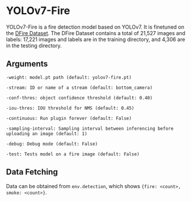 # YOLOv7-Fire

YOLOv7-Fire is a fire detection model based on YOLOv7. It is finetuned on the [DFire Dataset](https://github.com/gaiasd/DFireDataset). The DFire Dataset contains a total of 21,527 images and labels: 17,221 images and labels are in the training directory, and 4,306 are in the testing directory.


## Arguments
```
-weight: model.pt path (default: yolov7-fire.pt)

-stream: ID or name of a stream (default: bottom_camera)

-conf-thres: object confidence threshold (default: 0.40)

-iou-thres: IOU threshold for NMS (default: 0.45)

-continuous: Run plugin forever (default: False)

-sampling-interval: Sampling interval between inferencing before uploading an image (default: 1)

-debug: Debug mode (default: False)

-test: Tests model on a fire image (default: False)
```

## Data Fetching

Data can be obtained from `env.detection`, which shows `{fire: <count>, smoke: <count>}`.




